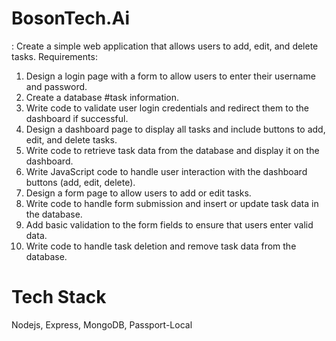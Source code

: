 
# BosonTech.Ai

: Create a simple web application that allows users to add, edit,
and delete tasks.
Requirements:
1. Design a login page with a form to allow users to enter their username and password.
2. Create a database 
#task information.
3. Write  code to validate user login credentials and redirect them to the dashboard if
successful.
4. Design a dashboard page to display all tasks and include buttons to add, edit, and delete
tasks.
5. Write code to retrieve task data from the database and display it on the dashboard.
6. Write JavaScript code to handle user interaction with the dashboard buttons (add, edit,
delete).
7. Design a form page to allow users to add or edit tasks.
8. Write  code to handle form submission and insert or update task data in the database.
9. Add basic validation to the form fields to ensure that users enter valid data.
10. Write  code to handle task deletion and remove task data from the database.
# Tech Stack 
Nodejs, Express, MongoDB,  Passport-Local




